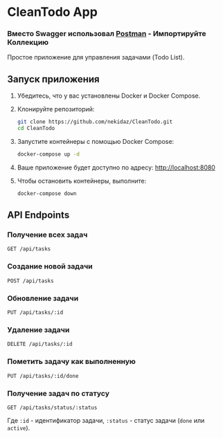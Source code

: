 
# CleanTodo App

### Вместо Swagger использовал [Postman](https://documenter.getpostman.com/view/24551580/2s9XxztCKj) - Импортируйте Коллекцию 

Простое приложение для управления задачами (Todo List).




## Запуск приложения

1. Убедитесь, что у вас установлены Docker и Docker Compose.

2. Клонируйте репозиторий:

   ```sh
   git clone https://github.com/nekidaz/CleanTodo.git
   cd CleanTodo
   ```

3. Запустите контейнеры с помощью Docker Compose:

   ```sh
   docker-compose up -d
   ```

4. Ваше приложение будет доступно по адресу: [http://localhost:8080](http://localhost:8080)

5. Чтобы остановить контейнеры, выполните:

   ```sh
   docker-compose down
   ```

## API Endpoints

### Получение всех задач

```
GET /api/tasks
```

### Создание новой задачи

```
POST /api/tasks
```

### Обновление задачи

```
PUT /api/tasks/:id
```

### Удаление задачи

```
DELETE /api/tasks/:id
```

### Пометить задачу как выполненную

```
PUT /api/tasks/:id/done
```

### Получение задач по статусу

```
GET /api/tasks/status/:status
```

Где `:id` - идентификатор задачи, `:status` - статус задачи (`done` или `active`).



